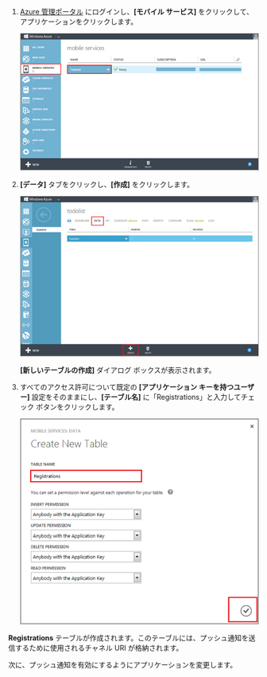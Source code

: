﻿
1. [Azure 管理ポータル] にログインし、**[モバイル サービス]** をクリックして、アプリケーションをクリックします。

	![](./media/mobile-services-create-new-push-table/mobile-services-selection.png)

2. **[データ]** タブをクリックし、**[作成]** をクリックします。

	![](./media/mobile-services-create-new-push-table/mobile-create-table.png)

	**[新しいテーブルの作成]** ダイアログ ボックスが表示されます。

3. すべてのアクセス許可について既定の **[アプリケーション キーを持つユーザー]** 設定をそのままにし、**[テーブル名]** に「Registrations」と入力してチェック ボタンをクリックします。

	![](./media/mobile-services-create-new-push-table/mobile-create-registrations-table.png)

  **Registrations** テーブルが作成されます。このテーブルには、プッシュ通知を送信するために使用されるチャネル URI が格納されます。

次に、プッシュ通知を有効にするようにアプリケーションを変更します。

<!-- URLs -->
[Azure 管理ポータル]: https://manage.windowsazure.com/
<!--HONumber=42-->
